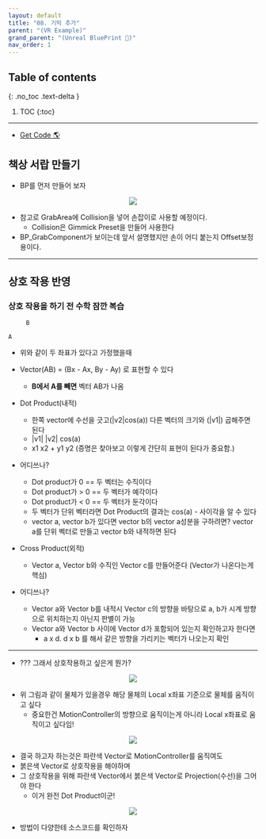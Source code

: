 ```yaml
---
layout: default
title: "08. 기믹 추가"
parent: "(VR Example)"
grand_parent: "(Unreal BluePrint 🌠)"
nav_order: 1
---
```


## Table of contents
{: .no_toc .text-delta }

1. TOC
{:toc}

---

* [Get Code 🌎](https://github.com/Arthur880708/Unreal_VR_Tutorial_1/tree/3)

## 책상 서랍 만들기

* BP를 먼저 만들어 보자

<p align="center">
  <img src="https://taehyungs-programming-blog.github.io/blog/assets/images/unreal/bp-4-vr/bp-vr-8-1.png"/>
</p>

* 참고로 GrabArea에 Collision을 넣어 손잡이로 사용할 예정이다.
    * Collision은 Gimmick Preset을 만들어 사용한다
* BP_GrabComponent가 보이는데 앞서 설명했지만 손이 어디 붙는지 Offset보정용이다.

---

## 상호 작용 반영

### 상호 작용을 하기 전 수학 잠깐 복습

```
     B

A
```

* 위와 같이 두 좌표가 있다고 가정했을때
* Vector(AB) = (Bx - Ax, By - Ay) 로 표현할 수 있다
    * **B에서 A를 빼면** 벡터 AB가 나옴

* Dot Product(내적)
    * 한쪽 vector에 수선을 긋고(|v2|cos(a)) 다른 벡터의 크기와 (|v1|) 곱해주면 된다
    * |v1| |v2| cos(a)
    * x1 x2 + y1 y2 (증명은 찾아보고 이렇게 간단히 표현이 된다가 중요함.)
* 어디쓰나?
    * Dot product가 0 == 두 벡터는 수직이다
    * Dot product가 > 0 == 두 벡터가 예각이다
    * Dot product가 < 0 == 두 벡터가 둔각이다
    * 두 벡터가 단위 벡터라면 Dot Product의 결과는 cos(a) - 사이각을 알 수 있다
    * vector a, vector b가 있다면 vector b의 vector a성분을 구하려면? vector a를 단위 벡터로 만들고 vector b와 내적하면 된다
* Cross Product(외적)
  * Vector a, Vector b와 수직인 Vector c를 만들어준다 (Vector가 나온다는게 핵심)
* 어디쓰나?
  * Vector a와 Vector b를 내적시 Vector c의 방향을 바탕으로 a, b가 시계 방향으로 위치하는지 아닌지 판별이 가능
  * Vector a와 Vector b 사이에 Vector d가 포함되어 있는지 확인하고자 한다면
    * a x d. d x b 를 해서 같은 방향을 가리키는 벡터가 나오는지 확인

---

* ??? 그래서 상호작용하고 싶은게 뭔가?

<p align="center">
  <img src="https://taehyungs-programming-blog.github.io/blog/assets/images/unreal/bp-4-vr/bp-vr-8-2.png"/>
</p>

* 위 그림과 같이 물체가 있을경우 해당 물체의 Local x좌표 기준으로 물체를 움직이고 싶다
    * 중요한건 MotionController의 방향으로 움직이는게 아니라 Local x좌표로 움직이고 싶다임!

<p align="center">
  <img src="https://taehyungs-programming-blog.github.io/blog/assets/images/unreal/bp-4-vr/bp-vr-8-3.png"/>
</p>

* 결국 하고자 하는것은 파란색 Vector로 MotionController를 움직여도
* 붉은색 Vector로 상호작용을 해야하며
* 그 상호작용을 위해 파란색 Vector에서 붉은색 Vector로 Projection(수선)을 그어야 한다
    * 이거 완전 Dot Product이군!

<p align="center">
  <img src="https://taehyungs-programming-blog.github.io/blog/assets/images/unreal/bp-4-vr/bp-vr-8-4.png"/>
</p>

* 방법이 다양한테 소스코드를 확인하자